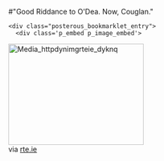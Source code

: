 #"Good Riddance to O'Dea. Now, Couglan."


    <div class="posterous_bookmarklet_entry">
      <div class='p_embed p_image_embed'>
<img alt="Media_httpdynimgrteie_dyknq" height="202" src="http://getfile8.posterous.com/getfile/files.posterous.com/conoroneill/DExmGaaGyEpnIJofdoxrFCvtGndnDxjazhItBrxjswpqcgxGCtkizrjItvgG/media_httpdynimgrteie_Dyknq.jpg.scaled500.jpg" width="269" />
</div>


<div class="posterous_quote_citation">via <a href="http://www.rte.ie/news/2010/0218/odeaw.html">rte.ie</a></div>
    <p></p></div>
  